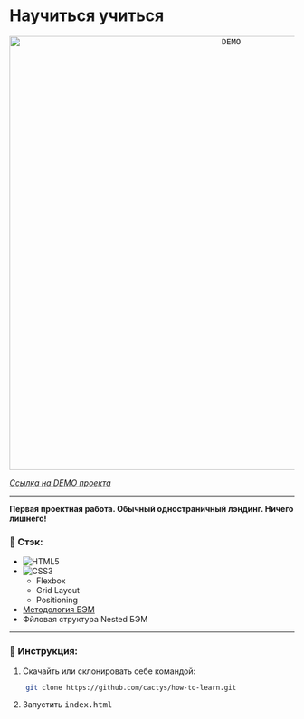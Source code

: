 # Научиться учиться
<p align="center"><kbd> <img width="768" height="auto" align="center" src="./DEMO.gif" alt="DEMO"> </kbd></p>

*[Ссылка на DEMO проекта](https://cactys.github.io/how-to-learn/ "Научиться учиться")*

___
**Первая проектная работа. Обычный одностраничный лэндинг. Ничего лишнего!**

### 🔨 Стэк:
+ ![HTML5](https://img.shields.io/badge/html5-%23E34F26.svg?style=for-the-badge&logo=html5&logoColor=white)
+ ![CSS3](https://img.shields.io/badge/css3-%231572B6.svg?style=for-the-badge&logo=css3&logoColor=white)
  - Flexbox
  - Grid Layout
  - Positioning
+ [Методология БЭМ](https://ru.bem.info/methodology/)
+ Фйловая структура Nested БЭМ
---
### 🔧 Инструкция:
1. Скачайть или склонировать себе командой:
```sh
    git clone https://github.com/cactys/how-to-learn.git
```
2. Запустить <kbd>index.html</kbd>
